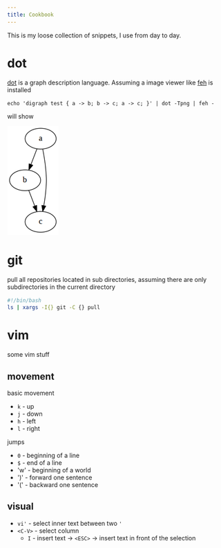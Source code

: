 ```yaml
---
title: Cookbook
---
```


This is my loose collection of snippets, I use from day to day.

# dot

[dot](https://en.wikipedia.org/wiki/DOT_(graph_description_language)) is a graph description language.
Assuming a image viewer like [feh](https://feh.finalrewind.org) is installed

```
echo 'digraph test { a -> b; b -> c; a -> c; }' | dot -Tpng | feh -

```

will show 

![](/images/dot_test.png)

# git
pull all repositories located in sub directories, assuming there are only subdirectories in the current directory

```bash
#!/bin/bash
ls | xargs -I{} git -C {} pull
```

# vim

some vim stuff

## movement

basic movement

* `k` - up
* `j` - down
* `h` - left 
* `l` - right

jumps

* `0` - beginning of a line
* `$` - end of a line
* 'w' - beginning of a world
* ')' - forward one sentence
* '(' - backward one sentence

## visual

* `vi'` - select inner text between two `'` 
* `<C-V>` - select column
    * `I` - insert text -> `<ESC>` -> insert text in front of the selection
